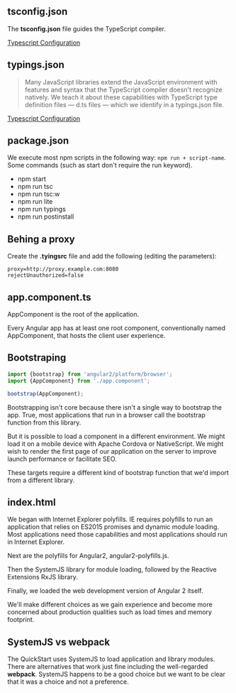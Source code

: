 ## tsconfig.json

The **tsconfig.json** file guides the TypeScript compiler.

[Typescript Configuration](https://angular.io/docs/ts/latest/guide/typescript-configuration.html#!#tsconfig)

## typings.json

> Many JavaScript libraries extend the JavaScript environment with features and syntax that the TypeScript compiler doesn't recognize natively. We teach it about these capabilities with TypeScript type definition files — d.ts files — which we identify in a typings.json file.

[Typescript Configuration](https://angular.io/docs/ts/latest/guide/typescript-configuration.html#!#tsconfig)

## package.json

We execute most npm scripts in the following way: ```npm run + script-name```. Some commands (such as start don't require the run keyword).

- npm start
- npm run tsc
- npm run tsc:w
- npm run lite
- npm run typings
- npm run postinstall

## Behing a proxy

Create the **.tyingsrc** file and add the following (editing the parameters):

```
proxy=http://proxy.example.com:8080
rejectUnauthorized=false
```

## app.component.ts

AppComponent is the root of the application.

Every Angular app has at least one root component, conventionally named AppComponent, that hosts the client user experience.

## Bootstraping

```typescript
import {bootstrap} from 'angular2/platform/browser';
import {AppComponent} from './app.component';

bootstrap(AppComponent);
```

Bootstrapping isn't core because there isn't a single way to bootstrap the app. True, most applications that run in a browser call the bootstrap function from this library.

But it is possible to load a component in a different environment. We might load it on a mobile device with Apache Cordova or NativeScript. We might wish to render the first page of our application on the server to improve launch performance or facilitate SEO.

These targets require a different kind of bootstrap function that we'd import from a different library.

## index.html

We began with Internet Explorer polyfills. IE requires polyfills to run an application that relies on ES2015 promises and dynamic module loading. Most applications need those capabilities and most applications should run in Internet Explorer.

Next are the polyfills for Angular2, angular2-polyfills.js.

Then the SystemJS library for module loading, followed by the Reactive Extensions RxJS library.

Finally, we loaded the web development version of Angular 2 itself.

We'll make different choices as we gain experience and become more concerned about production qualities such as load times and memory footprint.

## SystemJS vs webpack

The QuickStart uses SystemJS to load application and library modules. There are alternatives that work just fine including the well-regarded **webpack**. SystemJS happens to be a good choice but we want to be clear that it was a choice and not a preference.